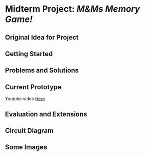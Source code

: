 # Midterm Project: _M&Ms Memory Game!_

## Original Idea for Project

## Getting Started

## Problems and Solutions

## Current Prototype

Youtube video [Here](https://www.youtube.com/)

## Evaluation and Extensions 

## Circuit Diagram

## Some Images



